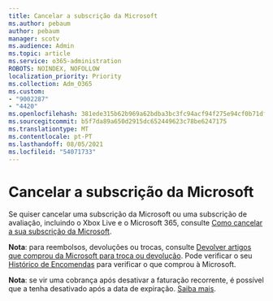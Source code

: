 ```yaml
---
title: Cancelar a subscrição da Microsoft
ms.author: pebaum
author: pebaum
manager: scotv
ms.audience: Admin
ms.topic: article
ms.service: o365-administration
ROBOTS: NOINDEX, NOFOLLOW
localization_priority: Priority
ms.collection: Adm_O365
ms.custom:
- "9002287"
- "4420"
ms.openlocfilehash: 381ede315b62b969a62bdba3bc3fc94acf94f275e94cf0b71dfd20c000f6b517
ms.sourcegitcommit: b5f7da89a650d2915dc652449623c78be6247175
ms.translationtype: MT
ms.contentlocale: pt-PT
ms.lasthandoff: 08/05/2021
ms.locfileid: "54071733"
---
```

# <a name="cancel-microsoft-subscription"></a>Cancelar a subscrição da Microsoft

Se quiser cancelar uma subscrição da Microsoft ou uma subscrição de avaliação, incluindo o Xbox Live e o Microsoft 365, consulte [Como cancelar a sua subscrição da Microsoft](https://support.microsoft.com/help/4027815).

**Nota**: para reembolsos, devoluções ou trocas, consulte [Devolver artigos que comprou da Microsoft para troca ou devolução](https://support.microsoft.com/help/10558). Pode verificar o seu [Histórico de Encomendas](https://account.microsoft.com/billing/orders/) para verificar o que comprou à Microsoft. 

**Nota**: se vir uma cobrança após desativar a faturação recorrente, é possível que a tenha desativado após a data de expiração. [Saiba mais](https://support.microsoft.com/help/10640). 
